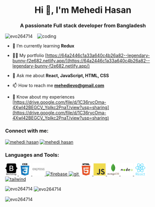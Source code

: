 <h1 align="center">Hi 👋, I'm Mehedi Hasan</h1>
<h3 align="center">A passionate Full stack developer from Bangladesh</h3>

<img align="right" alt="coding" width="400" src="https://i.ibb.co/Jc6Qtp3/img.gif">

<p align="left"> <img src="https://komarev.com/ghpvc/?username=evo264714&label=Profile%20views&color=0e75b6&style=flat" alt="evo264714" /> </p>

- 🌱 I’m currently learning **Redux**

- 👨‍💻 My portfolio [https://64a2446c1a33a640c4b26a82--legendary-bunny-f2e682.netlify.app/](https://64a2446c1a33a640c4b26a82--legendary-bunny-f2e682.netlify.app/)

- 💬 Ask me about **React, JavaScript, HTML, CSS**

- 📫 How to reach me **mehedievo@gmail.com**

- 📄 Know about my experiences [https://drive.google.com/file/d/1C36rycOma-4Xwl42BEGCV_YpIkc2PnaT/view?usp=sharing](https://drive.google.com/file/d/1C36rycOma-4Xwl42BEGCV_YpIkc2PnaT/view?usp=sharing)

<h3 align="left">Connect with me:</h3>
<p align="left">
<a href="https://www.linkedin.com/in/mehedi-hasan-026372278/" target="blank"><img align="center" src="https://raw.githubusercontent.com/rahuldkjain/github-profile-readme-generator/master/src/images/icons/Social/linked-in-alt.svg" alt="mehedi hasan" height="30" width="40" /></a>
<a href="https://www.facebook.com/mehedihasan.evo/" target="blank"><img align="center" src="https://raw.githubusercontent.com/rahuldkjain/github-profile-readme-generator/master/src/images/icons/Social/facebook.svg" alt="mehedi hasan" height="30" width="40" /></a>
</p>

<h3 align="left">Languages and Tools:</h3>
<p align="left"> <a href="https://getbootstrap.com" target="_blank" rel="noreferrer"> <img src="https://raw.githubusercontent.com/devicons/devicon/master/icons/bootstrap/bootstrap-plain-wordmark.svg" alt="bootstrap" width="40" height="40"/> </a> <a href="https://www.w3schools.com/css/" target="_blank" rel="noreferrer"> <img src="https://raw.githubusercontent.com/devicons/devicon/master/icons/css3/css3-original-wordmark.svg" alt="css3" width="40" height="40"/> </a> <a href="https://expressjs.com" target="_blank" rel="noreferrer"> <img src="https://raw.githubusercontent.com/devicons/devicon/master/icons/express/express-original-wordmark.svg" alt="express" width="40" height="40"/> </a> <a href="https://firebase.google.com/" target="_blank" rel="noreferrer"> <img src="https://www.vectorlogo.zone/logos/firebase/firebase-icon.svg" alt="firebase" width="40" height="40"/> </a> <a href="https://git-scm.com/" target="_blank" rel="noreferrer"> <img src="https://www.vectorlogo.zone/logos/git-scm/git-scm-icon.svg" alt="git" width="40" height="40"/> </a> <a href="https://www.w3.org/html/" target="_blank" rel="noreferrer"> <img src="https://raw.githubusercontent.com/devicons/devicon/master/icons/html5/html5-original-wordmark.svg" alt="html5" width="40" height="40"/> </a> <a href="https://developer.mozilla.org/en-US/docs/Web/JavaScript" target="_blank" rel="noreferrer"> <img src="https://raw.githubusercontent.com/devicons/devicon/master/icons/javascript/javascript-original.svg" alt="javascript" width="40" height="40"/> </a> <a href="https://www.mongodb.com/" target="_blank" rel="noreferrer"> <img src="https://raw.githubusercontent.com/devicons/devicon/master/icons/mongodb/mongodb-original-wordmark.svg" alt="mongodb" width="40" height="40"/> </a> <a href="https://nodejs.org" target="_blank" rel="noreferrer"> <img src="https://raw.githubusercontent.com/devicons/devicon/master/icons/nodejs/nodejs-original-wordmark.svg" alt="nodejs" width="40" height="40"/> </a> <a href="https://reactjs.org/" target="_blank" rel="noreferrer"> <img src="https://raw.githubusercontent.com/devicons/devicon/master/icons/react/react-original-wordmark.svg" alt="react" width="40" height="40"/> </a> <a href="https://tailwindcss.com/" target="_blank" rel="noreferrer"> <img src="https://www.vectorlogo.zone/logos/tailwindcss/tailwindcss-icon.svg" alt="tailwind" width="40" height="40"/> </a> </p>

<p><img align="left" src="https://github-readme-stats.vercel.app/api/top-langs?username=evo264714&show_icons=true&locale=en&layout=compact" alt="evo264714" /></p>

<p>&nbsp;<img align="center" src="https://github-readme-stats.vercel.app/api?username=evo264714&show_icons=true&locale=en" alt="evo264714" /></p>

<p><img align="center" src="https://github-readme-streak-stats.herokuapp.com/?user=evo264714&" alt="evo264714" /></p>
